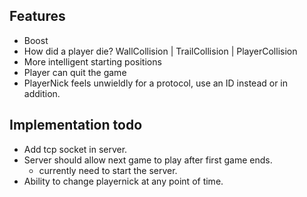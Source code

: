 ## Features
- Boost
- How did a player die? WallCollision | TrailCollision | PlayerCollision
- More intelligent starting positions
- Player can quit the game
- PlayerNick feels unwieldly for a protocol, use an ID instead or in addition.

## Implementation todo
- Add tcp socket in server.
- Server should allow next game to play after first game ends.
  - currently need to start the server.
- Ability to change playernick at any point of time.

